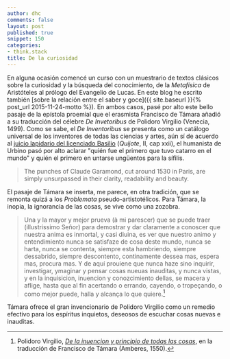 ```yaml
---
author: dhc 
comments: false
layout: post
published: true
snippet: 150
categories:
- think.stack
title: De la curiosidad 
---
```


En alguna ocasión comencé un curso con un muestrario de textos clásicos sobre la curiosidad y la búsqueda del conocimiento, de la *Metafísica* de Aristóteles al prólogo del Evangelio de Lucas. En este blog he escrito también [sobre la relación entre el saber y goce]({{ site.baseurl }}{% post_url 2015-11-24-motto %}). En ambos casos, pasé por alto este bello pasaje de la epístola proemial que el erasmista Francisco de Támara añadió a su traducción del célebre *De Invetoribus* de Polidoro Virgilio (Venecia, 1499). Como se sabe, el *De Inventoribus* se presenta como un catálogo universal de los inventores de todas las ciencias y artes, aún sí de acuerdo al [juicio lapidario del licenciado Basilio](https://cvc.cervantes.es/literatura/clasicos/quijote/edicion/parte2/cap22/cap22_02.htm) (*Quijote*, II, cap xxii), el humanista de Urbino pasó por alto aclarar "quién fue el primero que tuvo catarro en el mundo" y quién el primero en untarse ungüentos para la sífilis. 

<blockquote class="ph0 f4 f1-ns measure-narrow center">
<p class="fw9 lh-copy lh-title-ns">The punches of Claude Garamond, cut around 1530 in Paris, are simply unsurpassed in their clarity, readability and beauty. </p> </blockquote>

El pasaje de Támara se inserta, me parece, en otra tradición, que se remonta quizá a los *Problemata* pseudo-artistotélicos. Para Támara, la inopia, la ignorancia de las cosas, se vive como una zozobra.


>Una y la mayor y mejor prueva (à mi parescer) que se puede traer (illustrissimo Señor) para demostrar y dar claramente a conoscer que nuestra anima es inmortal, y casi diuina, es ver que nuestro animo y entendimiento nunca se satisfaze de cosa deste mundo, nunca se harta, nunca se contenta, siempre esta hambriendo, siempre dessabrido, siempre descontento,  continamente dessea mas, espera mas, procura mas. Y de aquí prouiene que nunca haze sino inquirir, investigar, ymaginar y pensar cosas nueuas inauditas, y nunca vistas, y en la inquisicion, inuencion y conozcimiento dellas, se macera y aflige, hasta que al fin acertando o errando, cayendo, o tropeçando, o como mejor puede, halla y alcança lo que quiere.[^1]

Támara ofrece el gran invencionario de Polidoro Virgilio como un remedio efectivo para los espíritus inquietos, deseosos de escuchar cosas nuevas e inauditas.

[^1]: Polidoro Virgilio, [*De la inuencion y principio de todas las cosas*](https://books.google.com/books?id=EJpq_THSuikC&lpg=PT217&ots=jEksa8Xj9o&dq=Libro%20que%20tracta%20de%20la%20invencion%20y%20principio%20de%20todas%20las%20cosas&pg=PT10#v=onepage&q&f=false), en la traducción de Francisco de Támara (Amberes, 1550).
